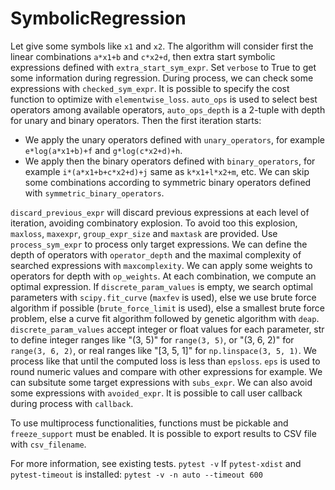# SymbolicRegression

Let give some symbols like ```x1``` and ```x2```.
The algorithm will consider first the linear combinations ```a*x1+b``` and ```c*x2+d```, then extra start symbolic expressions defined with ```extra_start_sym_expr```.
Set ```verbose``` to True to get some information during regression.
During process, we can check some expressions with ```checked_sym_expr```.
It is possible to specify the cost function to optimize with ```elementwise_loss```.
```auto_ops``` is used to select best operators among available operators, ```auto_ops_depth``` is a 2-tuple with depth for unary and binary operators.
Then the first iteration starts:
- We apply the unary operators defined with ```unary_operators```, for example ```e*log(a*x1+b)+f``` and ```g*log(c*x2+d)+h```.
- We apply then the binary operators defined with ```binary_operators```, for example ```i*(a*x1+b+c*x2+d)+j``` same as ```k*x1+l*x2+m```, etc. We can skip some combinations according to symmetric binary operators defined with ```symmetric_binary_operators```.

```discard_previous_expr``` will discard previous expressions at each level of iteration, avoiding combinatory explosion. To avoid too this explosion, ```maxloss```, ```maxexpr```, ```group_expr_size``` and ```maxtask``` are provided. Use ```process_sym_expr``` to process only target expressions.
We can define the depth of operators with ```operator_depth``` and the maximal complexity of searched expressions with ```maxcomplexity```.
We can apply some weights to operators for depth with ```op_weights```.
At each combination, we compute an optimal expression. If ```discrete_param_values``` is empty, we search optimal parameters with ```scipy.fit_curve``` (```maxfev``` is used), else we use brute force algorithm if possible (```brute_force_limit``` is used), else a smallest brute force problem, else a curve fit algorithm followed by genetic algorithm with ```deap```. ```discrete_param_values``` accept integer or float values for each parameter, str to define integer ranges like "(3, 5)" for ```range(3, 5)```, or "(3, 6, 2)" for ```range(3, 6, 2)```, or real ranges like "[3, 5, 1]" for ```np.linspace(3, 5, 1)```.
We process like that until the computed loss is less than ```epsloss```.
```eps``` is used to round numeric values and compare with other expressions for example.
We can subsitute some target expressions with ```subs_expr```. We can also avoid some expressions with ```avoided_expr```.
It is possible to call user callback during process with ```callback```.

To use multiprocess functionalities, functions must be pickable and ```freeze_support``` must be enabled.
It is possible to export results to CSV file with ```csv_filename```.

For more information, see existing tests.
```pytest -v```
If ```pytest-xdist``` and ```pytest-timeout``` is installed:
```pytest -v -n auto --timeout 600```
